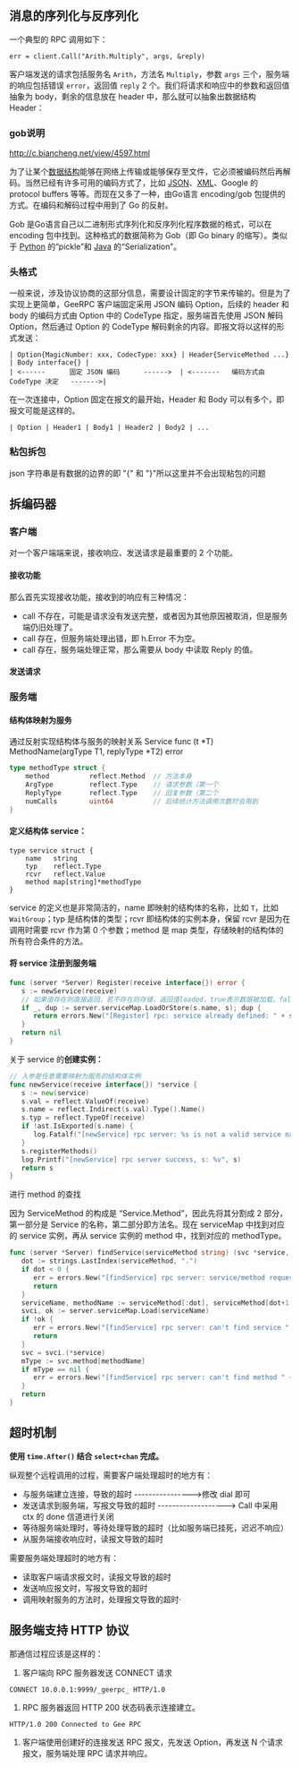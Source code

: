 

## 消息的序列化与反序列化

一个典型的 RPC 调用如下：

```
err = client.Call("Arith.Multiply", args, &reply)
```

客户端发送的请求包括服务名 `Arith`，方法名 `Multiply`，参数 `args` 三个，服务端的响应包括错误 `error`，返回值 `reply` 2 个。我们将请求和响应中的参数和返回值抽象为 body，剩余的信息放在 header 中，那么就可以抽象出数据结构 Header：



### gob说明

http://c.biancheng.net/view/4597.html

为了让某个[数据结构](http://c.biancheng.net/data_structure/)能够在网络上传输或能够保存至文件，它必须被编码然后再解码。当然已经有许多可用的编码方式了，比如 [JSON](http://c.biancheng.net/view/4545.html)、[XML](http://c.biancheng.net/view/4551.html)、Google 的 protocol buffers 等等。而现在又多了一种，由Go语言 encoding/gob 包提供的方式。在编码和解码过程中用到了 Go 的反射。

Gob 是Go语言自己以二进制形式序列化和反序列化程序数据的格式，可以在 encoding 包中找到。这种格式的数据简称为 Gob（即 Go binary 的缩写）。类似于 [Python](http://c.biancheng.net/python/) 的“pickle”和 [Java](http://c.biancheng.net/java/) 的“Serialization”。





### 头格式

一般来说，涉及协议协商的这部分信息，需要设计固定的字节来传输的。但是为了实现上更简单，GeeRPC 客户端固定采用 JSON 编码 Option，后续的 header 和 body 的编码方式由 Option 中的 CodeType 指定，服务端首先使用 JSON 解码 Option，然后通过 Option 的 CodeType 解码剩余的内容。即报文将以这样的形式发送：

```
| Option{MagicNumber: xxx, CodecType: xxx} | Header{ServiceMethod ...} | Body interface{} |
| <------      固定 JSON 编码      ------>  | <-------   编码方式由 CodeType 决定   ------->|
```

在一次连接中，Option 固定在报文的最开始，Header 和 Body 可以有多个，即报文可能是这样的。

```
| Option | Header1 | Body1 | Header2 | Body2 | ...
```



### 粘包拆包

json 字符串是有数据的边界的即 "{" 和 "}"所以这里并不会出现粘包的问题





## 拆编码器







### 客户端

对一个客户端端来说，接收响应、发送请求是最重要的 2 个功能。

#### 接收功能

那么首先实现接收功能，接收到的响应有三种情况：

- call 不存在，可能是请求没有发送完整，或者因为其他原因被取消，但是服务端仍旧处理了。
- call 存在，但服务端处理出错，即 h.Error 不为空。
- call 存在，服务端处理正常，那么需要从 body 中读取 Reply 的值。

#### 发送请求





### 服务端

#### 结构体映射为服务

通过反射实现结构体与服务的映射关系 Service
func (t *T) MethodName(argType T1, replyType *T2) error

```go
type methodType struct {
	method			reflect.Method	// 方法本身
	ArgType			reflect.Type	// 请求参数（第一个
	ReplyType		reflect.Type	// 回复参数（第二个
	numCalls		uint64			// 后续统计方法调用次数时会用到
}
```



#### 定义结构体 service：

```
type service struct {
	name   string
	typ    reflect.Type
	rcvr   reflect.Value
	method map[string]*methodType
}
```

service 的定义也是非常简洁的，name 即映射的结构体的名称，比如 `T`，比如 `WaitGroup`；typ 是结构体的类型；rcvr 即结构体的实例本身，保留 rcvr 是因为在调用时需要 rcvr 作为第 0 个参数；method 是 map 类型，存储映射的结构体的所有符合条件的方法。



#### 将 service 注册到服务端

```go
func (server *Server) Register(receive interface{}) error {
   s := newService(receive)
   // 如果值存在则直接返回，若不存在则存储，返回值loaded，true表示数据被加载，false表示数据被存储
   if _, dup := server.serviceMap.LoadOrStore(s.name, s); dup {
      return errors.New("[Register] rpc: service already defined: " + s.name)
   }
   return nil
}
```

关于 service 的**创建实例：**

```go
// 入参是任意需要映射为服务的结构体实例
func newService(receive interface{}) *service {
   s := new(service)
   s.val = reflect.ValueOf(receive)
   s.name = reflect.Indirect(s.val).Type().Name()
   s.typ = reflect.TypeOf(receive)
   if !ast.IsExported(s.name) {
      log.Fatalf("[newService] rpc server: %s is not a valid service name", s.name)
   }
   s.registerMethods()
   log.Printf("[newService] rpc server success, s: %v", s)
   return s
}
```



进行 method 的查找

因为 ServiceMethod 的构成是 “Service.Method”，因此先将其分割成 2 部分，第一部分是 Service 的名称，第二部分即方法名。现在 serviceMap 中找到对应的 service 实例，再从 service 实例的 method 中，找到对应的 methodType。

```go
func (server *Server) findService(serviceMethod string) (svc *service, mtype *methodType, err error) {
   dot := strings.LastIndex(serviceMethod, ".")
   if dot < 0 {
      err = errors.New("[findService] rpc server: service/method request ill-formed: " + serviceMethod)
      return
   }
   serviceName, methodName := serviceMethod[:dot], serviceMethod[dot+1:]
   svci, ok := server.serviceMap.Load(serviceName)
   if !ok {
      err = errors.New("[findService] rpc server: can't find service " + serviceName)
      return
   }
   svc = svci.(*service)
   mType := svc.method[methodName]
   if mType == nil {
      err = errors.New("[findService] rpc server: can't find method " + methodName)
   }
   return
}
```





## 超时机制

**使用 `time.After()` 结合 `select+chan` 完成。**

纵观整个远程调用的过程，需要客户端处理超时的地方有：

- 与服务端建立连接，导致的超时				---------------->修改 dial 即可
- 发送请求到服务端，写报文导致的超时              -------------------> Call 中采用 ctx 的 done 信道进行关闭
- 等待服务端处理时，等待处理导致的超时（比如服务端已挂死，迟迟不响应）
- 从服务端接收响应时，读报文导致的超时

需要服务端处理超时的地方有：

- 读取客户端请求报文时，读报文导致的超时
- 发送响应报文时，写报文导致的超时
- 调用映射服务的方法时，处理报文导致的超时·







## 服务端支持 HTTP 协议

那通信过程应该是这样的：

1. 客户端向 RPC 服务器发送 CONNECT 请求

```
CONNECT 10.0.0.1:9999/_geerpc_ HTTP/1.0
```

1. RPC 服务器返回 HTTP 200 状态码表示连接建立。

```
HTTP/1.0 200 Connected to Gee RPC
```

1. 客户端使用创建好的连接发送 RPC 报文，先发送 Option，再发送 N 个请求报文，服务端处理 RPC 请求并响应。